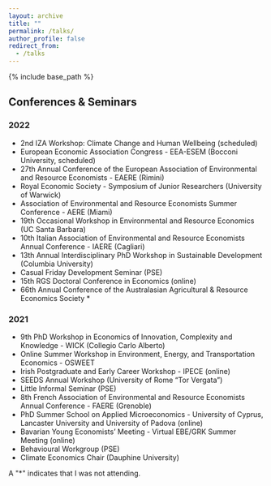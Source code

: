 ```yaml
---
layout: archive
title: ""
permalink: /talks/
author_profile: false
redirect_from:
  - /talks
---
```


{% include base_path %}

## Conferences & Seminars


### 2022

- 2nd IZA Workshop: Climate Change and Human Wellbeing (scheduled)
- European Economic Association Congress - EEA-ESEM (Bocconi University, scheduled)
- 27th Annual Conference of the European Association of Environmental and Resource Economists - EAERE (Rimini)
- Royal Economic Society - Symposium of Junior Researchers (University of Warwick)
- Association of Environmental and Resource Economists Summer Conference - AERE (Miami)
- 19th Occasional Workshop in Environmental and Resource Economics (UC Santa Barbara)
- 10th Italian Association of Environmental and Resource Economists Annual Conference - IAERE (Cagliari)
- 13th Annual Interdisciplinary PhD Workshop in Sustainable Development (Columbia University)
- Casual Friday Development Seminar (PSE)
- 15th RGS Doctoral Conference in Economics (online)
- 66th Annual Conference of the Australasian Agricultural & Resource Economics Society *


### 2021

- 9th PhD Workshop in Economics of Innovation, Complexity and Knowledge - WICK (Collegio Carlo Alberto)
- Online Summer Workshop in Environment, Energy, and Transportation Economics - OSWEET
- Irish Postgraduate and Early Career Workshop - IPECE (online)
- SEEDS Annual Workshop (University of Rome “Tor Vergata”)
- Little Informal Seminar (PSE)
- 8th French Association of Environmental and Resource Economists Annual Conference - FAERE (Grenoble)
- PhD Summer School on Applied Microeconomics - University of Cyprus, Lancaster University and University of Padova (online)
- Bavarian Young Economists’ Meeting - Virtual EBE/GRK Summer Meeting (online)
- Behavioural Workgroup (PSE)
- Climate Economics Chair (Dauphine University)

A "*" indicates that I was not attending. 
